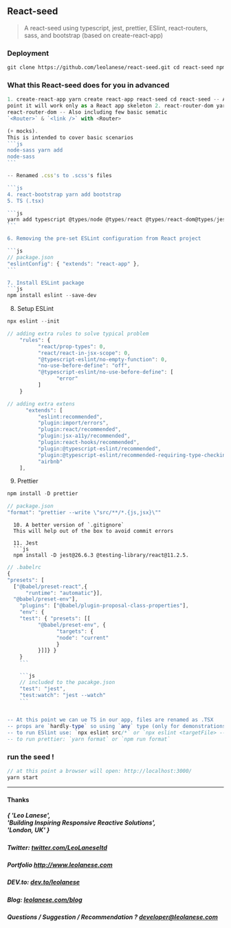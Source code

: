 ## React-seed

> A react-seed using typescript, jest, prettier, ESlint, react-routers, sass, and bootstrap (based on create-react-app)

### Deployment

```html
git clone https://github.com/leolanese/react-seed.git cd react-seed npm i
```

### What this React-seed does for you in advanced

````js
1. create-react-app yarn create react-app react-seed cd react-seed -- At this
point it will work only as a React app skeleton 2. react-router-dom yarn add
react-router-dom -- Also including few basic sematic
`<Router>` & `<link />` with <Router>

(+ mocks).
This is intended to cover basic scenarios
```js
node-sass yarn add
node-sass
```

-- Renamed .css's to .scss's files

```js
4. react-bootstrap yarn add bootstrap
5. TS (.tsx)

```js
yarn add typescript @types/node @types/react @types/react-dom@types/jest
```

6. Removing the pre-set ESLint configuration from React project

```js
// package.json
"eslintConfig": { "extends": "react-app" },
```

7. Install ESLint package
```js
npm install eslint --save-dev
````

8. Setup ESLint

```js
npx eslint --init
```

```js
// adding extra rules to solve typical problem
    "rules": {
          "react/prop-types": 0,
          "react/react-in-jsx-scope": 0,
          "@typescript-eslint/no-empty-function": 0,
          "no-use-before-define": "off",
          "@typescript-eslint/no-use-before-define": [
                "error"
          ]
    }
```

```js
// adding extra extens
      "extends": [
          "eslint:recommended",
          "plugin:import/errors",
          "plugin:react/recommended",
          "plugin:jsx-a11y/recommended",
          "plugin:react-hooks/recommended",
          "plugin:@typescript-eslint/recommended",
          "plugin:@typescript-eslint/recommended-requiring-type-checking",
          "airbnb"
    ],
```

9. Prettier

```js
npm install -D prettier
```

```js
// package.json
"format": "prettier --write \"src/**/*.{js,jsx}\""
```

````
  10. A better version of `.gitignore`
  This will help out of the box to avoid commit errors

  11. Jest
  ```js
  npm install -D jest@26.6.3 @testing-library/react@11.2.5.
````

````js
// .babelrc
{
"presets": [
  ["@babel/preset-react",{
      "runtime": "automatic"}],
  "@babel/preset-env"],
    "plugins": ["@babel/plugin-proposal-class-properties"],
    "env": {
    "test": { "presets": [[
          "@babel/preset-env", {
                "targets": {
                "node": "current"
                }
          }]]} }
    }
    ```

    ```js
    // included to the pacakge.json
    "test": "jest",
    "test:watch": "jest --watch"
    ```


-- At this point we can ue TS in our app, files are renamed as .TSX
-- props are `hardly-type` so using `any` type (only for demonstrations proposes)
-- to run ESlint use: `npx eslint src/*` or `npx eslint <targetFile> --fix` or `npx eslint <targetFile> --quiet`
-- to run prettier: `yarn format` or `npm run format`


````

### run the seed !

```js
// at this point a browser will open: http://localhost:3000/
yarn start
```

---

<h4> Thanks </h4>
<h5> { 'Leo Lanese',<br>
       'Building Inspiring Responsive Reactive Solutions',<br>
       'London, UK' }<br>
</h5>
<h5>Twitter:
<a href="http://twitter.com/LeoLaneseltd" target="_blank">twitter.com/LeoLaneseltd</a>
</h5>
<h5>Portfolio
<a href="http://www.leolanese.com" target="_blank">http://www.leolanese.com</a>
</h5>
<h5>DEV.to:
<a href="http://www.dev.to/leolanese" target="_blank">dev.to/leolanese</a>
</h5>
<h5>Blog:
<a href="http://www.leolanese.com/blog" target="_blank">leolanese.com/blog</a>
</h5>
<h5>Questions / Suggestion / Recommendation ?
<a href="mail:to">developer@leolanese.com</a>
</h5>
